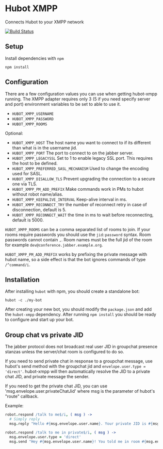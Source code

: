 # Hubot XMPP

Connects Hubot to your XMPP network

[![Build Status](https://secure.travis-ci.org/markstory/hubot-xmpp.png?branch=master)](http://travis-ci.org/markstory/hubot-xmpp)

## Setup

Install dependencies with `npm`

	npm install

## Configuration

There are a few configuration values you can use when getting hubot-xmpp
running. The XMPP adapter requires only 3 (5 if you need specify server
and port) environment variables to be set to able to use it.

* `HUBOT_XMPP_USERNAME`
* `HUBOT_XMPP_PASSWORD`
* `HUBOT_XMPP_ROOMS`

Optional:

* `HUBOT_XMPP_HOST` The host name you want to connect to if its different than
  what is in the username jid.
* `HUBOT_XMPP_PORT` The port to connect to on the jabber server.
* `HUBOT_XMPP_LEGACYSSL` Set to 1 to enable legacy SSL port.  This requires
  the host to be defined.
* `HUBOT_XMPP_PREFERRED_SASL_MECHANISM` Used to change the encoding used for SASL.
* `HUBOT_XMPP_DISALLOW_TLS` Prevent upgrading the connection to a secure one via TLS.
* `HUBOT_XMPP_PM_ADD_PREFIX` Make commands work in PMs to hubot without robot name/alias.
* `HUBOT_XMPP_KEEPALIVE_INTERVAL` Keep-alive interval in ms.
* `HUBOT_XMPP_RECONNECT_TRY` the number of reconnect retry in case of disconnection, default is 5.
* `HUBOT_XMPP_RECONNECT_WAIT` the time in ms to wait before reconnecting, default is 5000.

`HUBOT_XMPP_ROOMS` can be a comma separated list of rooms to join.  If
your rooms require passwords you should use the `jid:password` syntax.
Room passwords cannot contain `,`. Room names must be the full jid of the
room for example `dev@conference.jabber.example.org`.

`HUBOT_XMPP_PM_ADD_PREFIX` works by prefixing the private message with hubot name, so a
side effect is that the bot ignores commands of type `/^command/i`.

## Installation

After installing `hubot` with npm, you should create a standalone bot:

	hubot -c ./my-bot

After creating your new bot, you should modify the `package.json` and add the
`hubot-xmpp` dependency. After running `npm install` you should be ready to configure
and start up your bot.

## Group chat vs private JID

The jabber protocol does not broadcast real user JID in groupchat presence
stanzas unless the server/chat room is configured to do so.

If you need to send private chat in response to a groupchat message, use
hubot's send method with the groupchat jid and `envelope.user.type = 'direct'`.
hubot-xmpp will then automatically resolve the JID to a private
chat JID, and private message the sender.

If you need to get the private chat JID, you can use
'msg.envelope.user.privateChatJid' where msg is the parameter of hubot's
"route" callback.

Example:

```coffeescript
robot.respond /talk to me$/i, ( msg ) ->
  # Simply reply
  msg.reply "Hello #{msg.envelope.user.name}. Your private JID is #{msg.envelope.user.privateChatJID}"

robot.respond /talk to me in private$/i, ( msg ) ->
  msg.envelope.user.type = 'direct'
  msg.send "Hey #{msg.envelope.user.name}! You told me in room #{msg.envelope.user.room} to talk to you."
```
